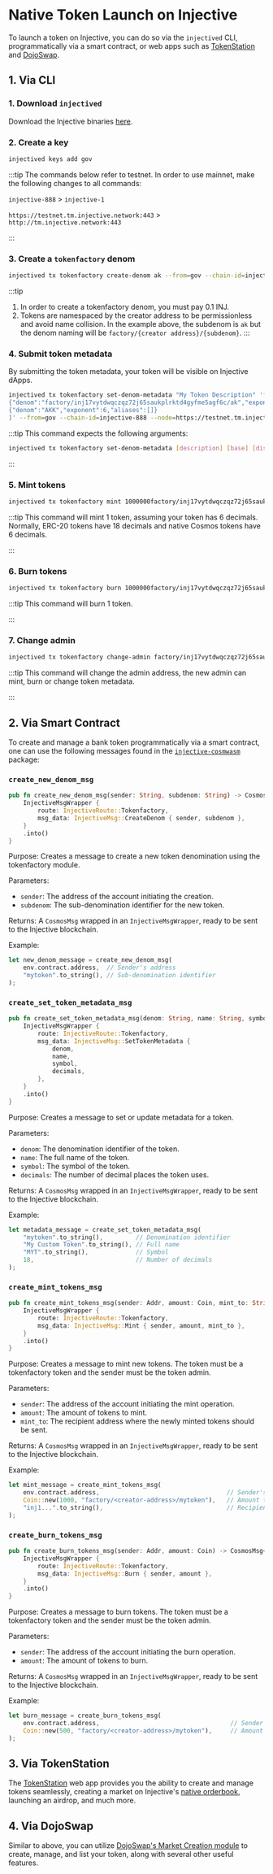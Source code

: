 # Native Token Launch on Injective

To launch a token on Injective, you can do so via the `injectived` CLI, programmatically via a smart contract, or web apps such as [TokenStation](https://www.tokenstation.app/) and [DojoSwap](https://docs.dojo.trading/introduction/market-creation).

## 1. Via CLI

### 1. Download `injectived`

Download the Injective binaries [here](https://docs.injective.network/develop/tools/injectived/install).

### 2. Create a key

```bash
injectived keys add gov
```

:::tip
The commands below refer to testnet. In order to use mainnet, make the following changes to all commands:

`injective-888` > `injective-1`

`https://testnet.tm.injective.network:443` > `http://tm.injective.network:443`

:::

### 3. Create a `tokenfactory` denom

```bash
injectived tx tokenfactory create-denom ak --from=gov --chain-id=injective-888 --node=https://testnet.tm.injective.network:443 --gas-prices=500000000inj --gas 1000000
```

:::tip
1. In order to create a tokenfactory denom, you must pay 0.1 INJ.
2. Tokens are namespaced by the creator address to be permissionless and avoid name collision. In the example above, the subdenom is `ak` but the denom naming will be `factory/{creator address}/{subdenom}`.
:::

### 4. Submit token metadata

By submitting the token metadata, your token will be visible on Injective dApps.

```bash
injectived tx tokenfactory set-denom-metadata "My Token Description" 'factory/inj17vytdwqczqz72j65saukplrktd4gyfme5agf6c/ak' AKK AKCoin AK '[
{"denom":"factory/inj17vytdwqczqz72j65saukplrktd4gyfme5agf6c/ak","exponent":0,"aliases":[]},
{"denom":"AKK","exponent":6,"aliases":[]}
]' --from=gov --chain-id=injective-888 --node=https://testnet.tm.injective.network:443 --gas-prices=500000000inj --gas 1000000
```

:::tip
This command expects the following arguments:

```bash
injectived tx tokenfactory set-denom-metadata [description] [base] [display] [name] [symbol] [denom-unit (json)]
```

:::

### 5. Mint tokens

```bash
injectived tx tokenfactory mint 1000000factory/inj17vytdwqczqz72j65saukplrktd4gyfme5agf6c/ak --from=gov --chain-id=injective-888 --node=https://testnet.tm.injective.network:443 --gas-prices=500000000inj --gas 1000000
```

:::tip
This command will mint 1 token, assuming your token has 6 decimals. Normally, ERC-20 tokens have 18 decimals and native Cosmos tokens have 6 decimals.

:::

### 6. Burn tokens

```bash
injectived tx tokenfactory burn 1000000factory/inj17vytdwqczqz72j65saukplrktd4gyfme5agf6c/ak --from=gov --chain-id=injective-888 --node=https://testnet.tm.injective.network:443 --gas-prices=500000000inj --gas 1000000
```

:::tip
This command will burn 1 token.

:::

### 7. Change admin

```bash
injectived tx tokenfactory change-admin factory/inj17vytdwqczqz72j65saukplrktd4gyfme5agf6c/ak NEW_ADDRESS --from=gov --chain-id=injective-888 --node=https://testnet.tm.injective.network:443 --gas-prices=500000000inj --gas 1000000
```

:::tip
This command will change the admin address, the new admin can mint, burn or change token metadata.

:::

## 2. Via Smart Contract

To create and manage a bank token programmatically via a smart contract, one can use the following messages found in the [`injective-cosmwasm`](https://github.com/InjectiveLabs/cw-injective/blob/6b2d549ff99912b9b16dbf91a06c83db99b5dace/packages/injective-cosmwasm/src/msg.rs#L399-L434) package:

### `create_new_denom_msg`

```rust
pub fn create_new_denom_msg(sender: String, subdenom: String) -> CosmosMsg<InjectiveMsgWrapper> {
    InjectiveMsgWrapper {
        route: InjectiveRoute::Tokenfactory,
        msg_data: InjectiveMsg::CreateDenom { sender, subdenom },
    }
    .into()
}
```

Purpose: Creates a message to create a new token denomination using the tokenfactory module.

Parameters:

- `sender`: The address of the account initiating the creation.
- `subdenom`: The sub-denomination identifier for the new token.

Returns: A `CosmosMsg` wrapped in an `InjectiveMsgWrapper`, ready to be sent to the Injective blockchain.

Example:

```rust
let new_denom_message = create_new_denom_msg(
    env.contract.address,  // Sender's address
    "mytoken".to_string(), // Sub-denomination identifier
);
```

### `create_set_token_metadata_msg`

```rust
pub fn create_set_token_metadata_msg(denom: String, name: String, symbol: String, decimals: u8) -> CosmosMsg<InjectiveMsgWrapper> {
    InjectiveMsgWrapper {
        route: InjectiveRoute::Tokenfactory,
        msg_data: InjectiveMsg::SetTokenMetadata {
            denom,
            name,
            symbol,
            decimals,
        },
    }
    .into()
}
```

Purpose: Creates a message to set or update metadata for a token.

Parameters:

- `denom`: The denomination identifier of the token.
- `name`: The full name of the token.
- `symbol`: The symbol of the token.
- `decimals`: The number of decimal places the token uses.

Returns: A `CosmosMsg` wrapped in an `InjectiveMsgWrapper`, ready to be sent to the Injective blockchain.

Example:

```rust
let metadata_message = create_set_token_metadata_msg(
    "mytoken".to_string(),         // Denomination identifier
    "My Custom Token".to_string(), // Full name
    "MYT".to_string(),             // Symbol
    18,                            // Number of decimals
);
```

### `create_mint_tokens_msg`

```rust
pub fn create_mint_tokens_msg(sender: Addr, amount: Coin, mint_to: String) -> CosmosMsg<InjectiveMsgWrapper> {
    InjectiveMsgWrapper {
        route: InjectiveRoute::Tokenfactory,
        msg_data: InjectiveMsg::Mint { sender, amount, mint_to },
    }
    .into()
}
```

Purpose: Creates a message to mint new tokens. The token must be a tokenfactory token and the sender must be the token admin.

Parameters:

- `sender`: The address of the account initiating the mint operation.
- `amount`: The amount of tokens to mint.
- `mint_to`: The recipient address where the newly minted tokens should be sent.

Returns: A `CosmosMsg` wrapped in an `InjectiveMsgWrapper`, ready to be sent to the Injective blockchain.

Example:

```rust
let mint_message = create_mint_tokens_msg(
    env.contract.address,                                   // Sender's address
    Coin::new(1000, "factory/<creator-address>/mytoken"),   // Amount to mint
    "inj1...".to_string(),                                  // Recipient's address
);
```

### `create_burn_tokens_msg`

```rust
pub fn create_burn_tokens_msg(sender: Addr, amount: Coin) -> CosmosMsg<InjectiveMsgWrapper> {
    InjectiveMsgWrapper {
        route: InjectiveRoute::Tokenfactory,
        msg_data: InjectiveMsg::Burn { sender, amount },
    }
    .into()
}
```

Purpose: Creates a message to burn tokens. The token must be a tokenfactory token and the sender must be the token admin.

Parameters:

- `sender`: The address of the account initiating the burn operation.
- `amount`: The amount of tokens to burn.

Returns: A `CosmosMsg` wrapped in an `InjectiveMsgWrapper`, ready to be sent to the Injective blockchain.

Example:

```rust
let burn_message = create_burn_tokens_msg(
    env.contract.address,                                    // Sender's address
    Coin::new(500, "factory/<creator-address>/mytoken"),     // Amount to burn
);
```

## 3. Via TokenStation

The [TokenStation](https://www.tokenstation.app/) web app provides you the ability to create and manage tokens seamlessly, creating a market on Injective's [native orderbook](../../modules/Injective/exchange), launching an airdrop, and much more.

## 4. Via DojoSwap

Similar to above, you can utilize [DojoSwap's Market Creation module](https://docs.dojo.trading/introduction/market-creation) to create, manage, and list your token, along with several other useful features.
